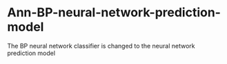 # Ann-BP-neural-network-prediction-model
The BP neural network classifier is changed to the neural network prediction model
